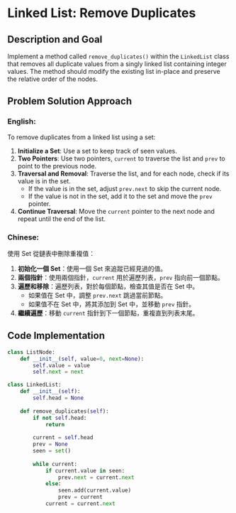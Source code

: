 # Linked List: Remove Duplicates

## Description and Goal

Implement a method called `remove_duplicates()` within the `LinkedList` class that removes all duplicate values from a singly linked list containing integer values. The method should modify the existing list in-place and preserve the relative order of the nodes.

## Problem Solution Approach

### English:

To remove duplicates from a linked list using a set:

1. **Initialize a Set**: Use a set to keep track of seen values.
2. **Two Pointers**: Use two pointers, `current` to traverse the list and `prev` to point to the previous node.
3. **Traversal and Removal**: Traverse the list, and for each node, check if its value is in the set.
   - If the value is in the set, adjust `prev.next` to skip the current node.
   - If the value is not in the set, add it to the set and move the `prev` pointer.
4. **Continue Traversal**: Move the `current` pointer to the next node and repeat until the end of the list.

### Chinese:

使用 Set 從鏈表中刪除重複值：

1. **初始化一個 Set**：使用一個 Set 來追蹤已經見過的值。
2. **兩個指針**：使用兩個指針，`current` 用於遍歷列表，`prev` 指向前一個節點。
3. **遍歷和移除**：遍歷列表，對於每個節點，檢查其值是否在 Set 中。
   - 如果值在 Set 中，調整 `prev.next` 跳過當前節點。
   - 如果值不在 Set 中，將其添加到 Set 中，並移動 `prev` 指針。
4. **繼續遍歷**：移動 `current` 指針到下一個節點，重複直到列表末尾。

## Code Implementation

```python
class ListNode:
    def __init__(self, value=0, next=None):
        self.value = value
        self.next = next

class LinkedList:
    def __init__(self):
        self.head = None
    
    def remove_duplicates(self):
        if not self.head:
            return
        
        current = self.head
        prev = None
        seen = set()
        
        while current:
            if current.value in seen:
                prev.next = current.next
            else:
                seen.add(current.value)
                prev = current
            current = current.next
